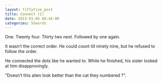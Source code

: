 ```yaml
---
layout: fiftyfive_post
title: Connect (I)
date: 2013-01-05 06:44:00
categories: 55words
---
```


One. Twenty four. Thirty two next. Followed by one again.

It wasn’t the correct order. He could count till ninety nine, but he refused to follow the order.

He connected the dots like he wanted to. While he finished, his sister looked at him disapprovingly.

“Doesn’t this alien look better than the cat they numbered ?”.

